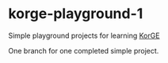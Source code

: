 # korge-playground-1

Simple playground projects for learning [KorGE](https://docs.korge.org/getting-started/)

One branch for one completed simple project.
